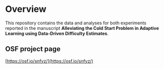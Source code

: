 # Overview

This repository contains the data and analyses for both experiments reported in the manuscript **Alleviating the Cold Start Problem in Adaptive Learning using Data-Driven Difficulty Estimates**.

## OSF project page
[https://osf.io/snfyz/](https://osf.io/snfyz/)
